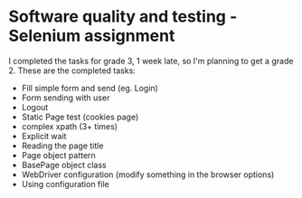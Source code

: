 # Software quality and testing - Selenium assignment

I completed the tasks for grade 3, 1 week late, so I'm planning to get a grade 2.
These are the completed tasks:
- Fill simple form and send (eg. Login)
- Form sending with user
- Logout
- Static Page test (cookies page)
- complex xpath (3+ times)
- Explicit wait
- Reading the page title
- Page object pattern
- BasePage object class
- WebDriver configuration (modify something in the browser options)
- Using configuration file
